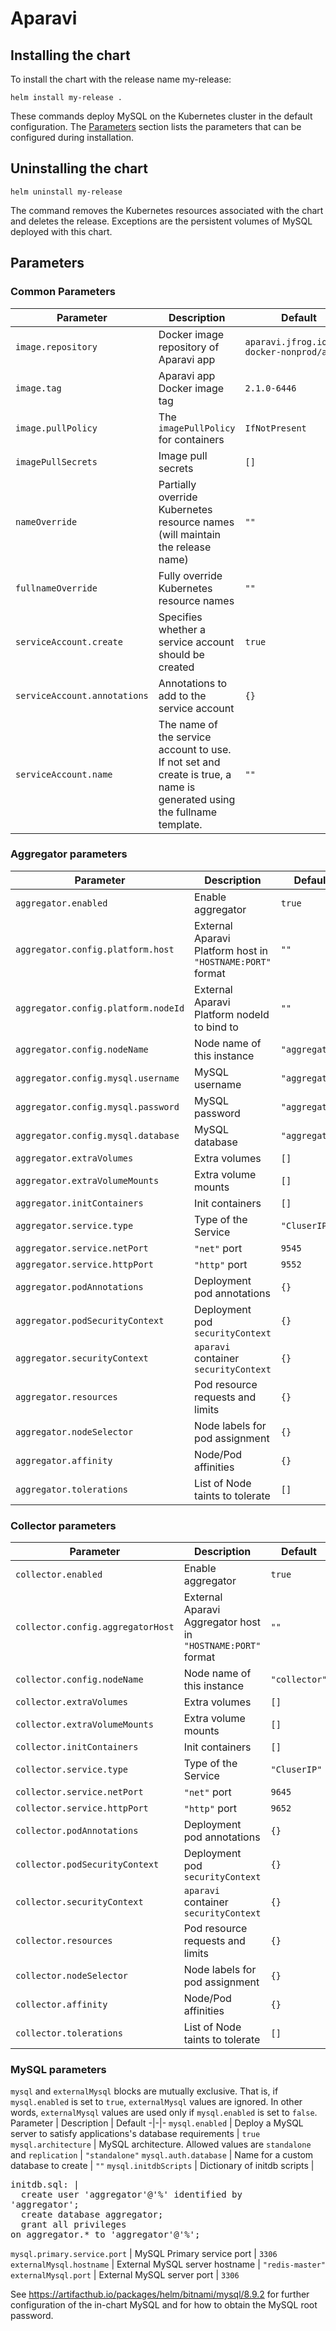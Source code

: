 # Aparavi

<!-- ## Introduction -->

<!-- ## Prerequisites -->

## Installing the chart

To install the chart with the release name my-release:

```shell
helm install my-release .
```

These commands deploy MySQL on the Kubernetes cluster in the default configuration. The [Parameters](#Parameters) section lists the parameters that can be configured during installation.

## Uninstalling the chart

```shell
helm uninstall my-release
```

The command removes the Kubernetes resources associated with the chart and deletes the release. Exceptions are the persistent volumes of MySQL deployed with this chart.

## Parameters

### Common Parameters

Parameter | Description | Default
-|-|-
`image.repository` | Docker image repository of Aparavi app | `aparavi.jfrog.io/app-docker-nonprod/app`
`image.tag` | Aparavi app Docker image tag | `2.1.0-6446`
`image.pullPolicy` | The `imagePullPolicy` for containers | `IfNotPresent`
`imagePullSecrets` | Image pull secrets | `[]`
`nameOverride` | Partially override Kubernetes resource names (will maintain the release name) | `""`
`fullnameOverride` | Fully override Kubernetes resource names | `""`
`serviceAccount.create` | Specifies whether a service account should be created | `true`
`serviceAccount.annotations` | Annotations to add to the service account | `{}`
`serviceAccount.name` | The name of the service account to use. If not set and create is true, a name is generated using the fullname template. | `""`

### Aggregator parameters

Parameter | Description | Default
-|-|-
`aggregator.enabled` | Enable aggregator | `true`
`aggregator.config.platform.host` | External Aparavi Platform host in `"HOSTNAME:PORT"` format | `""`
`aggregator.config.platform.nodeId` | External Aparavi Platform nodeId to bind to | `""`
`aggregator.config.nodeName` | Node name of this instance | `"aggregator"`
`aggregator.config.mysql.username` | MySQL username | `"aggregator"`
`aggregator.config.mysql.password` | MySQL password | `"aggregator"`
`aggregator.config.mysql.database` | MySQL database | `"aggregator"`
`aggregator.extraVolumes` | Extra volumes | `[]`
`aggregator.extraVolumeMounts` | Extra volume mounts | `[]`
`aggregator.initContainers` | Init containers | `[]`
`aggregator.service.type` | Type of the Service | `"CluserIP"`
`aggregator.service.netPort` | `"net"` port | `9545`
`aggregator.service.httpPort` | `"http"` port | `9552`
`aggregator.podAnnotations` | Deployment pod annotations | `{}`
`aggregator.podSecurityContext` | Deployment pod `securityContext` | `{}`
`aggregator.securityContext` | `aparavi` container `securityContext` | `{}`
`aggregator.resources` | Pod resource requests and limits | `{}`
`aggregator.nodeSelector` | Node labels for pod assignment | `{}`
`aggregator.affinity` | Node/Pod affinities | `{}`
`aggregator.tolerations` | List of Node taints to tolerate | `[]`

### Collector parameters

Parameter | Description | Default
-|-|-
`collector.enabled` | Enable aggregator | `true`
`collector.config.aggregatorHost` | External Aparavi Aggregator host in `"HOSTNAME:PORT"` format | `""`
`collector.config.nodeName` | Node name of this instance | `"collector"`
`collector.extraVolumes` | Extra volumes | `[]`
`collector.extraVolumeMounts` | Extra volume mounts | `[]`
`collector.initContainers` | Init containers | `[]`
`collector.service.type` | Type of the Service | `"CluserIP"`
`collector.service.netPort` | `"net"` port | `9645`
`collector.service.httpPort` | `"http"` port | `9652`
`collector.podAnnotations` | Deployment pod annotations | `{}`
`collector.podSecurityContext` | Deployment pod `securityContext` | `{}`
`collector.securityContext` | `aparavi` container `securityContext` | `{}`
`collector.resources` | Pod resource requests and limits | `{}`
`collector.nodeSelector` | Node labels for pod assignment | `{}`
`collector.affinity` | Node/Pod affinities | `{}`
`collector.tolerations` | List of Node taints to tolerate | `[]`

### MySQL parameters

`mysql` and `externalMysql` blocks are mutually exclusive. That is, if `mysql.enabled` is set to `true`, `externalMysql` values are ignored. In other words, `externalMysql` values are used only if `mysql.enabled` is set to `false`.
Parameter | Description | Default
-|-|-
`mysql.enabled` | Deploy a MySQL server to satisfy applications's database requirements | `true`
`mysql.architecture` | MySQL architecture. Allowed values are `standalone` and `replication` | `"standalone"`
`mysql.auth.database` | Name for a custom database to create | `""`
`mysql.initdbScripts` | Dictionary of initdb scripts | <pre>initdb.sql: \|<br>&emsp; create user 'aggregator'@'%' identified by 'aggregator';<br>&emsp; create database aggregator;<br>&emsp; grant all privileges on aggregator.* to 'aggregator'@'%';</pre>
`mysql.primary.service.port` | MySQL Primary service port | `3306`
`externalMysql.hostname` | External MySQL server hostname | `"redis-master"`
`externalMysql.port` | External MySQL server port | `3306`

See https://artifacthub.io/packages/helm/bitnami/mysql/8.9.2 for further configuration of the in-chart MySQL and for how to obtain the MySQL root password.
